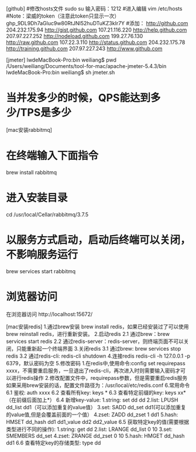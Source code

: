 [github]
#修改hosts文件
sudo su 
输入密码：1212
#进入编辑
vim /etc/hosts
#Note：梁威的token（注意此token只显示一次）
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
#添加：
http://github.com 204.232.175.94 
http://gist.github.com 107.21.116.220 
http://help.github.com 207.97.227.252 
http://nodeload.github.com 199.27.76.130 
http://raw.github.com 107.22.3.110 
http://status.github.com 204.232.175.78 
http://training.github.com 207.97.227.243 
http://www.github.com

[jmeter]
lwdeMacBook-Pro:bin weiliang$ pwd
/Users/weiliang/Documents/tool-for-mac/apache-jmeter-5.4.3/bin
lwdeMacBook-Pro:bin weiliang$ sh jmeter.sh
# 当并发多少的时候，QPS能达到多少/TPS是多少

[mac安装rabbitmq]
# 在终端输入下面指令
brew install rabbitmq
# 进入安装目录
cd  /usr/local/Cellar/rabbitmq/3.7.5
# 以服务方式启动，启动后终端可以关闭，不影响服务运行
brew services start rabbitmq
# 浏览器访问
在浏览器访问 http://localhost:15672/



[mac安装redis]
1.通过brew安装
    brew install redis，如果已经安装过了可以使用brew reinstall redis，进行重新安装。
2.启动redis
    2.1 通过brew：brew services start redis
    2.2 通过redis-server：redis-server，则终端页面不可以关闭，只能重新起一个终端界面
3.关闭redis
    3.1 通过brew: brew services stop redis
    3.2 通过redis-cli: redis-cli shutdown
4.连接redis
    redis-cli -h 127.0.0.1 -p 6379，默认密码为空
5.修改密码
    1.在redis中,使用命令:config set requirepass xxxx，不需要重启服务，一旦退出了redis-cli，再次进入时则需要输入密码才可以进行redis操作
    2.修改配置文件中，requirepass参数，但是需要重启redis服务
      如果采用brew安装的话，配置文件路径为：/usr/local/etc/redis.conf
6.常用命令
    6.1 鉴权: auth xxxx
    6.2 查看所有key: keys *
    6.3 查看特定前缀的key: keys xx*（在前缀后面加上*）
    6.4 新增key-value: 
        1.string: set dd dd
        2.list: LPUSH dd_list dd1（可以添加重复的value值）
        3.set: SADD dd_set dd1(可以添加重复的value值,但是会覆盖前面的一个值）
        4.zset: ZADD dd_zset 1 dd1
        5.hash: HMSET dd_hash dd1 dd1_value dd2 dd2_value
    6.5 获取特定key的值(需要根据类型进行不同的操作): 
        1.string: get dd
        2.list: LRANGE dd_list 0 10
        3.set: SMEMBERS dd_set
        4.zset: ZRANGE dd_zset 0 10
        5.hash: HMGET dd_hash dd1
    6.6 查看特定key的存储类型: type dd